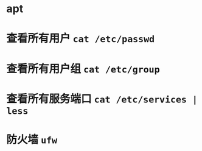 # apt

# 查看所有用户 `cat /etc/passwd`

# 查看所有用户组 `cat /etc/group`

# 查看所有服务端口 `cat /etc/services | less`

# 防火墙 `ufw`
